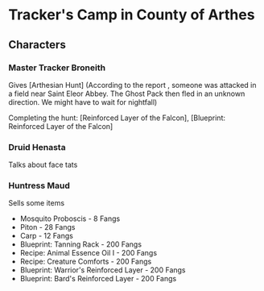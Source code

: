 # Tracker's Camp in County of Arthes

## Characters

### Master Tracker Broneith
Gives [Arthesian Hunt] (According to the report , someone was attacked in a field near Saint Eleor Abbey. The Ghost Pack then fled in an unknown direction. We might have to wait for nightfall)

Completing the hunt: [Reinforced Layer of the Falcon], [Blueprint: Reinforced Layer of the Falcon]

### Druid Henasta
Talks about face tats

### Huntress Maud

Sells some items

* Mosquito Proboscis - 8 Fangs
* Piton - 28 Fangs
* Carp - 12 Fangs
* Blueprint: Tanning Rack - 200 Fangs
* Recipe: Animal Essence Oil I - 200 Fangs
* Recipe: Creature Comforts - 200 Fangs
* Blueprint: Warrior's Reinforced Layer - 200 Fangs
* Blueprint: Bard's Reinforced Layer - 200 Fangs
